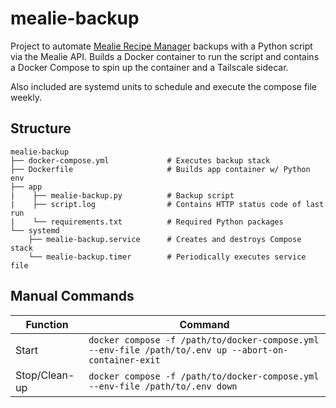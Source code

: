 # mealie-backup
Project to automate [Mealie Recipe Manager](https://github.com/mealie-recipes/mealie) backups with a Python script via the Mealie API. Builds a Docker container to run the script and contains a Docker Compose to spin up the container and a Tailscale sidecar.

Also included are systemd units to schedule and execute the compose file weekly.

## Structure
```
mealie-backup
├── docker-compose.yml             # Executes backup stack
├── Dockerfile                     # Builds app container w/ Python env
├── app
|    ├── mealie-backup.py          # Backup script
|    ├── script.log                # Contains HTTP status code of last run
|    └── requirements.txt          # Required Python packages
└── systemd
    ├── mealie-backup.service      # Creates and destroys Compose stack
    └── mealie-backup.timer        # Periodically executes service file
```
## Manual Commands

| Function | Command |
| ------------- | ------------- |
| Start  | ```docker compose -f /path/to/docker-compose.yml --env-file /path/to/.env up --abort-on-container-exit```  |
| Stop/Clean-up  | ```docker compose -f /path/to/docker-compose.yml --env-file /path/to/.env down```  |
